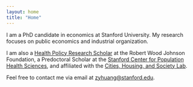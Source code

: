 ```yaml
---
layout: home
title: "Home"
---
```


I am a PhD candidate in economics at Stanford University. My research focuses on public economics and industrial organization.

I am also a [Health Policy Research Scholar](https://healthpolicyresearch-scholars.org) at the Robert Wood Johnson Foundation, a Predoctoral Scholar at the [Stanford Center for Population Health Sciences](https://med.stanford.edu/phs/), and affiliated with the [Cities, Housing, and Society Lab](https://chslab.stanford.edu/faculty-researchers).

Feel free to contact me via email at [zyhuang@stanford.edu](mailto:zyhuang@stanford.edu).